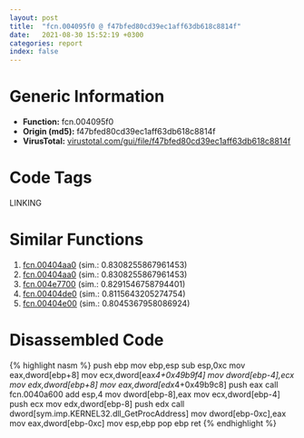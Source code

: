 ```yaml
---
layout: post
title:  "fcn.004095f0 @ f47bfed80cd39ec1aff63db618c8814f"
date:   2021-08-30 15:52:19 +0300
categories: report
index: false
---
```


# Generic Information
- **Function:** fcn.004095f0
- **Origin (md5):** f47bfed80cd39ec1aff63db618c8814f
- **VirusTotal:** [virustotal.com/gui/file/f47bfed80cd39ec1aff63db618c8814f][virustotal_ref]

# Code Tags
<span class="tag" id="LINKING">LINKING</span>


# Similar Functions

1. [fcn.00404aa0][similar_1_ref] (sim.: 0.8308255867961453)
2. [fcn.00404aa0][similar_2_ref] (sim.: 0.8308255867961453)
3. [fcn.004e7700][similar_3_ref] (sim.: 0.8291546758794401)
4. [fcn.00404de0][similar_4_ref] (sim.: 0.8115643205274754)
5. [fcn.00404e00][similar_5_ref] (sim.: 0.8045367958086924)


# Disassembled Code

{% highlight nasm %}
push ebp
mov ebp,esp
sub esp,0xc
mov eax,dword[ebp+8]
mov ecx,dword[eax*4+0x49b9f4]
mov dword[ebp-4],ecx
mov edx,dword[ebp+8]
mov eax,dword[edx*4+0x49b9c8]
push eax
call fcn.0040a600
add esp,4
mov dword[ebp-8],eax
mov ecx,dword[ebp-4]
push ecx
mov edx,dword[ebp-8]
push edx
call dword[sym.imp.KERNEL32.dll_GetProcAddress]
mov dword[ebp-0xc],eax
mov eax,dword[ebp-0xc]
mov esp,ebp
pop ebp
ret
{% endhighlight %}


[similar_1_ref]: /report/fcn.00404aa0@af7b97cbe46a9bbd53bd01a871bc3681
[similar_2_ref]: /report/fcn.00404aa0@250c15fdfedf90389001a715f8f899f1
[similar_3_ref]: /report/fcn.004e7700@be7fba7cc724acf4ae2900d99e0fc9c3
[similar_4_ref]: /report/fcn.00404de0@f12f9592fdd7a957b636b9ae1acd018a
[similar_5_ref]: /report/fcn.00404e00@af7b97cbe46a9bbd53bd01a871bc3681
[virustotal_ref]: https://www.virustotal.com/gui/file/f47bfed80cd39ec1aff63db618c8814f